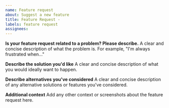 ```yaml
---
name: Feature request
about: Suggest a new feature
title: Feature Request - 
labels: feature request
assignees:
---
```


**Is your feature request related to a problem? Please describe.**
A clear and concise description of what the problem is. For example, "I'm always frustrated when..."

**Describe the solution you'd like**
A clear and concise description of what you would ideally want to happen.

**Describe alternatives you've considered**
A clear and concise description of any alternative solutions or features you've considered.

**Additional context**
Add any other context or screenshots about the feature request here.
